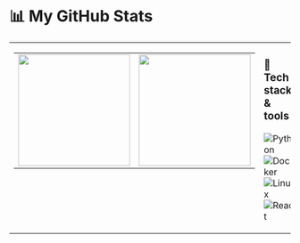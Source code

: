 # 📊 My GitHub Stats

<table>
<tr>
<td valign="top" width="60%">

<!-- Side-by-side cards -->
<table>
<tr>
<td>

<!-- Stats card -->
<img src="https://github-readme-stats.vercel.app/api?username=anuraghazra&show_icons=true&rank_icon=github&hide_rank=true&custom_title=GitHub%20Stats&title_color=00ff00&icon_color=00ff00&text_color=00ff00&bg_color=0,0d1117,003300&border_color=00ff00&border_radius=10" height="200" />

</td>
<td>

<!-- Top langs card -->
<img src="https://github-readme-stats.vercel.app/api/top-langs/?username=anuraghazra&layout=compact&hide_progress=true&title_color=00ff00&text_color=00ff00&bg_color=0,0d1117,003300&border_color=00ff00&border_radius=10" height="200" />

</td>
</tr>
</table>

</td>
<td valign="top" width="40%">

### 🚀 Tech stack & tools
![Python](https://img.shields.io/badge/Python-3776AB?style=for-the-badge&logo=python&logoColor=white)  
![Docker](https://img.shields.io/badge/Docker-2496ED?style=for-the-badge&logo=docker&logoColor=white)  
![Linux](https://img.shields.io/badge/Linux-FCC624?style=for-the-badge&logo=linux&logoColor=black)  
![React](https://img.shields.io/badge/React-20232A?style=for-the-badge&logo=react&logoColor=61DAFB)

</td>
</tr>
</table>
